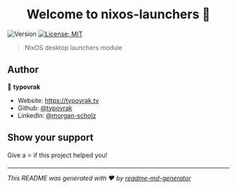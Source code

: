 <h1 align="center">Welcome to nixos-launchers 👋</h1>
<p>
  <img alt="Version" src="https://img.shields.io/badge/version-1.0.0-blue.svg?cacheSeconds=2592000" />
  <a href="#" target="_blank">
    <img alt="License: MIT" src="https://img.shields.io/badge/License-MIT-yellow.svg" />
  </a>
</p>

> NixOS desktop launchers module

## Author

👤 **typovrak**

* Website: https://typovrak.tv
* Github: [@typovrak](https://github.com/typovrak)
* LinkedIn: [@morgan-scholz](https://linkedin.com/in/morgan-scholz)

## Show your support

Give a ⭐️ if this project helped you!

***
_This README was generated with ❤️ by [readme-md-generator](https://github.com/kefranabg/readme-md-generator)_